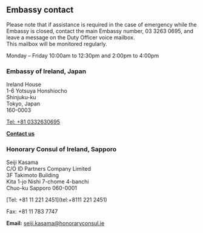 ## Embassy contact

Please note that if assistance is required in the case of emergency while the Embassy is closed, contact the main Embassy number, 03 3263 0695, and leave a message on the Duty Officer voice mailbox.  
This mailbox will be monitored regularly.

Monday – Friday 10:00am to 12:30pm and 2:00pm to 4:00pm

### Embassy of Ireland, Japan

Ireland House   
1-6 Yotsuya Honshiocho   
Shinjuku-ku   
Tokyo, Japan   
160-0003

[Tel: +81 0332630695](tel:+810332630695)

[**Contact us**](/en/japan/tokyo/contact/)

### Honorary Consul of Ireland, Sapporo

Seiji Kasama   
C/O ID Partners Company Limited   
3F Takimoto Building   
Kita 1-jo Nishi 7-chome 4-banchi   
Chuo-ku Sapporo 060-0001

[Tel: +81 11 221 2451](tel:+8111 221 2451)

Fax: +81 11 783 7747

**Email:** [seiji.kasama@honoraryconsul.ie](mailto:seiji.kasama@honoraryconsul.ie)